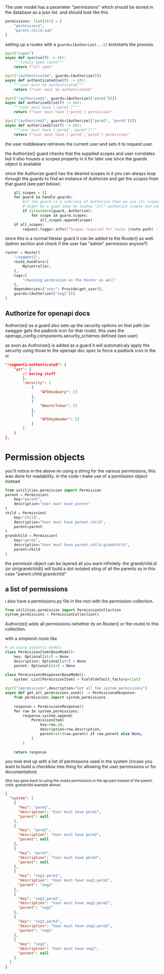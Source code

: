 The user model has a parameter "permissions" which should be stored in the database as a json list. and should look like this

```python
permissions: list[str] = [
    "permission1",
    "parent.child.sub"
]
```


setting up a routes with a `guards=[Authorize(...)]` kickstarts the process.


```python
@get("/open")
async def open(self) -> str:
    """totaly open route"""
    return f"all open"

@get("/authenticated", guards=[Authorize()])
async def authenticated(self) -> str:
    """user must be authenticated"""
    return f"user must be authenticated"

@get("/authorized1", guards=[Authorize(["perm1"])])
async def authorized1(self) -> str:
    """user must have ['perm1']"""
    return f"user must have ['perm1'] permission"

@get("/authorized2", guards=[Authorize(["perm2", "perm3"])])
async def authorized2(self) -> str:
    """user must have ['perm2','perm3']"""
    return f"user must have ['perm2','perm3'] permission"
```

the user middleware retrieves the current user and sets it to request.user.
 
the Authorize() guard checks that the supplied scopes and user correlates but it also houses a scopes property in it for later use since the guards object is available

since the Authorize guard has the desired scopes in it you can always loop through the guards to find an instance of Authorize and get the scopes from that guard (see part below). 

```python
    all_scopes = []
    for guard in handle.guards:
        #if the guard is a subclass of Authorize then we use its scopes
        # might be a good idea to lookup "all" authorize scopes and combine them incase somone goes wierd and guard=[Authorize("a"),Authorize("b")
        if isinstance(guard, Authorize):
            for scope in guard.scopes:
                all_scopes.append(scope)
    if all_scopes:
        request.logger.info(f"Scopes required for route {route.path} - {all_scopes}")

```

since this is a normal litestar guard it can be added to the Router() as well. (admin section and check if the user has "admin" permission anyone?)

```python
router = Router(
    "/segment2",
    route_handlers=[
        MyController,
    ],
    tags=[
        "checking permission on the Router as well"
    ],
    dependencies={"user": Provide(get_user)},
    guards=[Authorize(["seg2"])]
)
```


## Authorize for openapi docs

Authorize() as a guard also sets up the security options on that path (so swagger gets the padlock icon for that route). this uses the
openapi_config.components.security_schemes defined (see user)

as soon as Authorize() is added as a guard it will automaticaly apply the security using those to the openapi doc spec to force a padlock icon in the ui

```json
"/segment1/authenticated": {
    "get": {
        // boring stuff
        },
        "security": [
            {
                "APIKeyQuery": []
            },
            {
                "BearerToken": []
            },
            {
                "APIKeyHeader": []
            }
        ]
    }
},
```


# Permission objects

you'll notice in the above im using a string for the various permissions, this was done for readability. in the code i make use of a permission object instead

```python
from ustilities.permission import Permission
parent = Permission(
    key="parent",
    description="User must have parent"
)
child = Permission(
    key="child",
    description="User must have parent.child",
    parent=parent
)
grandchild = Permission(
    key="perm1",
    description="User must have parent.child.grandchild",
    parent=child
)

```
the permissin object can be layered all you want infinitely. 
the grandchild.id (or str(grandchild)) will build a dot notated sting of all the parents so in this case "parent.child.grandchild"

## a list of permissions

i also have a permissions.py file in the root with the permission collection. 

```python
from utilities.permission import PermissionCollection
system_permissions = PermissionCollection()
```

Authorize() adds all permissions (whether its on Router() or the route) to this collection. 

with a simpleish route like 

```python
# im using pydantic models
class PermissionItem(BaseModel):
    key: Optional[str] = None
    description: Optional[str] = None
    parent: Optional[str] = None

class PermissionsResponse(BaseModel):
    system: List[PermissionItem] = Field(default_factory=list)
    
@get("/permissions",description="Get all the system permissions")
async def get_all_permissions_used() -> PermissionsResponse:
    from permissions import system_permissions
    
    response = PermissionsResponse()
    for row in system_permissions:
        response.system.append(
            PermissionItem(
                key=row.id,
                description=row.description,
                parent=str(row.parent) if row.parent else None,
            )
        )
        
    return response
```

you now end up with a list of permissions used in the system (incase you want to build a checkbox tree thing for allowing the user permissions or for documentation)

<sub>(this has gone back to using the routes permissions in the api part instead of the parent, child, grandchild example above)</sub>
```json
{
  "system": [
    {
      "key": "perm1",
      "description": "User must have perm1",
      "parent": null
    },
    {
      "key": "perm2",
      "description": "User must have perm2",
      "parent": null
    },
    {
      "key": "perm3",
      "description": "User must have perm3",
      "parent": null
    },
    {
      "key": "seg2.perm1",
      "description": "User must have seg2.perm1",
      "parent": "seg2"
    },
    {
      "key": "seg2.perm2",
      "description": "User must have seg2.perm2",
      "parent": "seg2"
    },
    {
      "key": "seg2.perm3",
      "description": "User must have seg2.perm3",
      "parent": "seg2"
    },
    {
      "key": "seg2",
      "description": "User must have seg2",
      "parent": null
    }
  ]
}

```